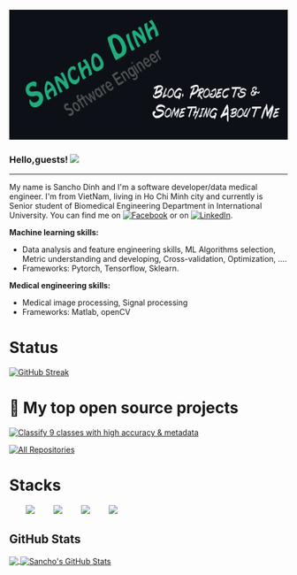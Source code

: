 
![Header](cover-git.png "Header")

### Hello,guests! <img src="https://raw.githubusercontent.com/MartinHeinz/MartinHeinz/master/wave.gif" height="25px">
***
My name is Sancho Dinh and I'm a software developer/data medical engineer. I'm from VietNam, living in Ho Chi Minh city and currently is Senior student of Biomedical Engineering Department in International University. You can find me on [![Facebook][1.2]][1] or on [![LinkedIn][3.2]][3].

**Machine learning skills:**
- Data analysis and feature engineering skills, ML Algorithms selection, Metric understanding and developing, Cross-validation, Optimization, ....
- Frameworks: Pytorch, Tensorflow, Sklearn.

**Medical engineering skills:**
- Medical image processing, Signal processing
- Frameworks: Matlab, openCV

# Status
[![GitHub Streak](https://github-readme-streak-stats.herokuapp.com/?user=dinhsang1999&theme=dark)](https://git.io/streak-stats)

# 📘 My top open source projects
<p align="left">
  <a href="https://github.com/dinhsang1999/thesis-project-skin-cancer-detection"><img width="282" src="https://denvercoder1-github-readme-stats.vercel.app/api/pin/?username=dinhsang1999&repo=thesis-project-skin-cancer-detection&theme=react&bg_color=1F222E&title_color=F85D7F&icon_color=F8D866&hide_border=true&show_icons=false" alt="Classify 9 classes with high accuracy & metadata"></a>  
</p>

<p align="left">
  <a href="https://github.com/dinhsang1999?tab=repositories&sort=stargazers"><img alt="All Repositories" title="All Repositories" src="https://custom-icon-badges.herokuapp.com/badge/-All%20Repos-2962FF?style=for-the-badge&logoColor=white&logo=repo"/></a>
</p>

# Stacks
<div align="left">
  <img width="35" style="margin-left:30px" src="https://raw.githubusercontent.com/gilbarbara/logos/master/logos/python.svg"/>
  <img width="35" style="margin-left:30px" src="https://raw.githubusercontent.com/gilbarbara/logos/master/logos/javascript.svg"/>
  <img width="30" style="margin-left:30px" src="https://raw.githubusercontent.com/gilbarbara/logos/master/logos/pytorch.svg"/>
  <img width="50" style="margin-left:30px" src="https://upload.wikimedia.org/wikipedia/commons/thumb/1/11/TensorFlowLogo.svg/1229px-TensorFlowLogo.svg.png"/>
</div>

## GitHub Stats

<a href="https://github.com/dinhsang1999/dinhsang1999">
  <img align="center" src="https://github-readme-stats.vercel.app/api/top-langs/?username=dinhsang1999&hide=java,html,tex&title_color=ffffff&text_color=c9cacc&icon_color=2bbc8a&bg_color=1d1f21&langs_count=3" />
</a>
<a href="https://github.com/dinhsang1999/dinhsang1999"">
  <img align="center" src="https://github-readme-stats.vercel.app/api?username=dinhsang1999&show_icons=true&line_height=27&count_private=true&title_color=ffffff&text_color=c9cacc&icon_color=2bbc8a&bg_color=1d1f21" alt="Sancho's GitHub Stats" />
</a> 
<!-- links to social media icons -->

<!-- icons with padding -->

<!-- icons without padding -->
[1.2]:  https://pics.freeicons.io/uploads/icons/png/14179583611530077750-16.png
[3.2]: https://pics.freeicons.io/uploads/icons/png/16090541531530099327-16.png

<!-- links to your social media accounts -->
[1]: https://www.facebook.com/hoangsang2020/
[3]: https://www.linkedin.com/in/sang-dinh-a31856160/


